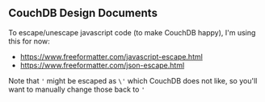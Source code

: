 ## CouchDB Design Documents

To escape/unescape javascript code (to make CouchDB happy), I'm using this for now:
* https://www.freeformatter.com/javascript-escape.html
* https://www.freeformatter.com/json-escape.html

Note that `'` might be escaped as `\'` which CouchDB does not like, so you'll want to manually change those back to `'`
